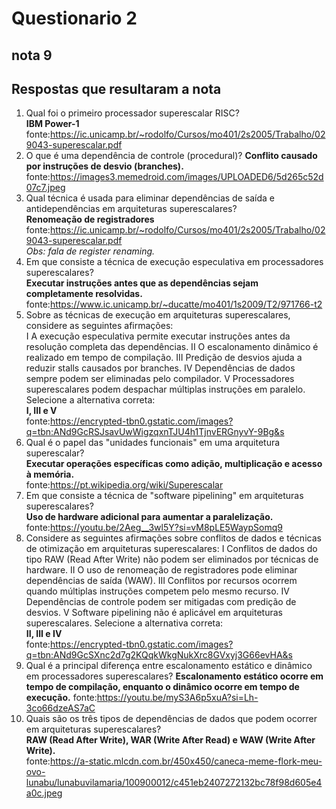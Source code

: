# Questionario 2

## nota 9

## Respostas que resultaram a nota

1. Qual foi o primeiro processador superescalar RISC? \
    **IBM Power-1** \
    fonte:<https://ic.unicamp.br/~rodolfo/Cursos/mo401/2s2005/Trabalho/029043-superescalar.pdf>
2. O que é uma dependência de controle (procedural)?
    **Conflito causado por instruções de desvio (branches).** \
    fonte:<https://images3.memedroid.com/images/UPLOADED6/5d265c52d07c7.jpeg>
3. Qual técnica é usada para eliminar dependências de saída e antidependências em arquiteturas superescalares? \
    **Renomeação de registradores** \
    fonte:<https://ic.unicamp.br/~rodolfo/Cursos/mo401/2s2005/Trabalho/029043-superescalar.pdf> \
    *Obs: fala de register renaming.*
4. Em que consiste a técnica de execução especulativa em processadores superescalares? \
    **Executar instruções antes que as dependências sejam completamente resolvidas.** \
    fonte:<https://www.ic.unicamp.br/~ducatte/mo401/1s2009/T2/971766-t2>
5. Sobre as técnicas de execução em arquiteturas superescalares, considere as seguintes afirmações: \
    I A execução especulativa permite executar instruções antes da resolução completa das dependências.
    II O escalonamento dinâmico é realizado em tempo de compilação.
    III Predição de desvios ajuda a reduzir stalls causados por branches.
    IV Dependências de dados sempre podem ser eliminadas pelo compilador.
    V Processadores superescalares podem despachar múltiplas instruções em paralelo.
    Selecione a alternativa correta: \
    **I, III e V** \
    fonte:<https://encrypted-tbn0.gstatic.com/images?q=tbn:ANd9GcRSJsavUwWigzqxnTJU4h1TjnvERGnyvY-9Bg&s>
6. Qual é o papel das "unidades funcionais" em uma arquitetura superescalar? \
    **Executar operações específicas como adição, multiplicação e acesso à memória.** \
    fonte:<https://pt.wikipedia.org/wiki/Superescalar>
7. Em que consiste a técnica de "software pipelining" em arquiteturas superescalares? \
    **Uso de hardware adicional para aumentar a paralelização.** \
    fonte:<https://youtu.be/2Aeg__3wl5Y?si=vM8pLE5WaypSomq9>
8. Considere as seguintes afirmações sobre conflitos de dados e técnicas de otimização em arquiteturas superescalares:
    I Conflitos de dados do tipo RAW (Read After Write) não podem ser eliminados por técnicas de hardware.
    II O uso de renomeação de registradores pode eliminar dependências de saída (WAW).
    III Conflitos por recursos ocorrem quando múltiplas instruções competem pelo mesmo recurso.
    IV Dependências de controle podem ser mitigadas com predição de desvios.
    V Software pipelining não é aplicável em arquiteturas superescalares.
    Selecione a alternativa correta: \
    **II, III e IV** \
    fonte:<https://encrypted-tbn0.gstatic.com/images?q=tbn:ANd9GcSXnc2d7g2KQqkWkgNukXrc8GVxyj3G66evHA&s>
9. Qual é a principal diferença entre escalonamento estático e dinâmico em processadores superescalares?
    **Escalonamento estático ocorre em tempo de compilação, enquanto o dinâmico ocorre em tempo de execução.**
    fonte:<https://youtu.be/myS3A6p5xuA?si=Lh-3co66dzeAS7aC>
10. Quais são os três tipos de dependências de dados que podem ocorrer em arquiteturas superescalares? \
    **RAW (Read After Write), WAR (Write After Read) e WAW (Write After Write).** \
    fonte:<https://a-static.mlcdn.com.br/450x450/caneca-meme-flork-meu-ovo-lunabu/lunabuvilamaria/100900012/c451eb2407272132bc78f98d605e4a0c.jpeg>
